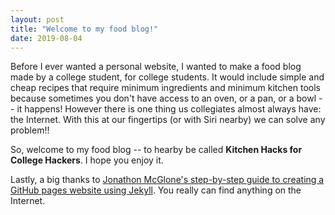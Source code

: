 ```yaml
---
layout: post
title: "Welcome to my food blog!"
date: 2019-08-04
---
```


Before I ever wanted a personal website, I wanted to make a food blog made by a college student, for college students. It would include simple and cheap recipes that require minimum ingredients and minimum kitchen tools because sometimes you don't have access to an oven, or a pan, or a bowl -- it happens! However there is one thing us collegiates almost always have: the Internet. With this at our fingertips (or with Siri nearby) we can solve any problem!! 

So, welcome to my food blog -- to hearby be called **Kitchen Hacks for College Hackers**. I hope you enjoy it. 

Lastly, a big thanks to [Jonathon McGlone's step-by-step guide to creating a GitHub pages website using Jekyll](http://jmcglone.com/guides/github-pages/). You really can find anything on the Internet.

